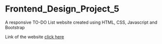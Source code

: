 # Frontend_Design_Project_5
A responsive TO-DO List website created using HTML, CSS, Javascript and Bootstrap

Link of the website [click here](https://my-to-do-list-85b799.netlify.app)
